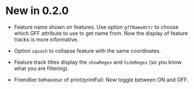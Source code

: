 New in 0.2.0
=============

* Feature name shown on features. Use option `gffNameAttr` to choose which GFF attribute to use to
get name from. Now the display of feature tracks is more informative.

* Option `squash` to collapse feature with the same coordinates.

* Feature track titles display the `showRegex` and `hideRegex` (so you know what you are filtering).

* Friendlier behaviour of print/printFull: Now toggle between ON and OFF.
